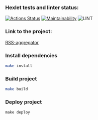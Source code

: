 ### Hexlet tests and linter status:
[![Actions Status](https://github.com/ruslanmsk/frontend-project-lvl3/workflows/hexlet-check/badge.svg)](https://github.com/ruslanmsk/frontend-project-lvl3/actions)
[![Maintainability](https://api.codeclimate.com/v1/badges/ebe225d2fa7e60efdca3/maintainability)](https://codeclimate.com/github/ruslanmsk/frontend-project-lvl3/maintainability)
![LINT](https://github.com/ruslanmsk/frontend-project-lvl3/workflows/LINT/badge.svg?branch=master)



### Link to the project:
[RSS-aggregator](http://rss-aggregate.herokuapp.com)

### Install dependencies
```sh
make install
```

### Build project
```sh
make build
```

### Deploy project 
```
make deploy
```